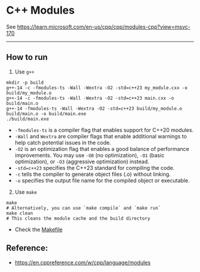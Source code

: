 # C++ Modules

See https://learn.microsoft.com/en-us/cpp/cpp/modules-cpp?view=msvc-170

***
## How to run
1. Use `g++`
```
mkdir -p build
g++-14 -c -fmodules-ts -Wall -Wextra -O2 -std=c++23 my_module.cxx -o build/my_module.o
g++-14 -c -fmodules-ts -Wall -Wextra -O2 -std=c++23 main.cxx -o build/main.o
g++-14 -fmodules-ts -Wall -Wextra -O2 -std=c++23 build/my_module.o build/main.o -o build/main.exe
./build/main.exe
```
* `-fmodules-ts` is a compiler flag that enables support for C++20 modules.
* `-Wall` and `Wextra` are compiler flags that enable additional warnings to help catch potential issues in the code.
* `-O2` is an optimization flag that enables a good balance of performance improvements. You may use `-O0` (no optimization), `-O1` (basic optimization), or `-O3` (aggressive optimization) instead.
* `-std=c++23` specifies the C++23 standard for compiling the code.
* `-c` tells the compiler to generate object files (.o) without linking.
* `-o` specifies the output file name for the compiled object or executable.

2. Use `make`
```
make
# Alternatively, you can use `make compile` and `make run`
make clean
# This cleans the module cache and the build directory
```
* Check the [Makefile](./Makefile)

## Reference:
* https://en.cppreference.com/w/cpp/language/modules
